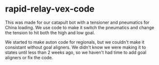 # rapid-relay-vex-code
This was made for our catapult bot with a tensioner and pneumatics for China loading. We use code to make it switch the pneumatics and change the tension to hit both the high and low goal.

We started to make auton code for regionals, but we couldn't make it consistant without goal aligners. We didn't know we were making it to states until less than 2 weeks ago, so we haven't had time to add goal aligners or fix the code.
